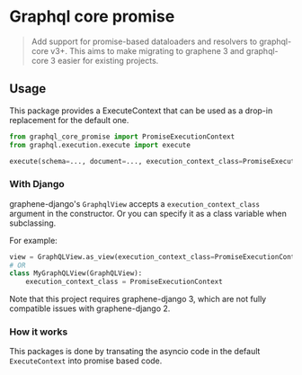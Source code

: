 # Graphql core promise

> Add support for promise-based dataloaders and resolvers to graphql-core v3+. This aims to make migrating to graphene 3 and graphql-core 3 easier for existing projects.

## Usage

This package provides a ExecuteContext that can be used as a drop-in replacement for the default one.

```python
from graphql_core_promise import PromiseExecutionContext
from graphql.execution.execute import execute

execute(schema=..., document=..., execution_context_class=PromiseExecutionContext)
```

### With Django
graphene-django's `GraphqlView` accepts a `execution_context_class` argument in the constructor. Or you can specify it as a class variable when subclassing.

For example:
```python
view = GraphQLView.as_view(execution_context_class=PromiseExecutionContext)
# OR
class MyGraphQLView(GraphQLView):
	execution_context_class = PromiseExecutionContext
```

Note that this project requires graphene-django 3, which are not fully compatible issues with graphene-django 2. 


### How it works
This packages is done by transating the asyncio code in the default `ExecuteContext` into promise based code. 

